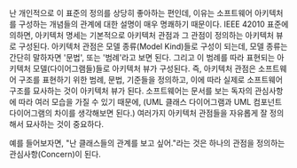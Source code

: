 난 개인적으로 이 표준의 정의를 상당히 좋아하는 편인데, 이유는 소프트웨어 아키텍처를 구성하는 개념들의 관계에 대한 설명이 매우 명쾌하기 때문이다. IEEE 42010 표준에 의하면, 아키텍처 명세는 기본적으로 아키텍처 관점과 그 관점이 정의하는 아키텍처 뷰로 구성된다. 아키텍처 관점은 모델 종류\(Model Kind\)들로 구성이 되는데, 모델 종류는 간단히 말하자면 '문법', 또는 '범례'라고 보면 된다. 그리고 이 범례를 따라 표현되는 아키텍처 모델\(다이어그램들\)들로 아키텍처 뷰가 구성된다. 즉, 아키텍처 관점은 소프트웨어 구조를 표현하기 위한 범례, 문법, 기준들을 정의하고, 이에 따라 실제로 소프트웨어 구조를 묘사하는 것이 아키텍처 뷰가 된다. 소프트웨어는 문서를 보는 독자의 관심사항에 따라 여러 모습을 가질 수 있기 때문에, \(UML 클래스 다이어그램과 UML 컴포넌트 다이어그램의 차이를 생각해보면 된다.\) 여러가지 아키텍처 관점들을 자유롭게 잘 정의해서 묘사하는 것이 중요하다.

예를 들어보자면, "난 클래스들의 관계를 보고 싶어."라는 것은 하나의 관점을 정의하는 관심사항\(Concern\)이 된다. 